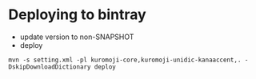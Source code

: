 # Deploying to bintray

* update version to non-SNAPSHOT
* deploy

```mvn -s setting.xml -pl kuromoji-core,kuromoji-unidic-kanaaccent,. -DskipDownloadDictionary deploy```


